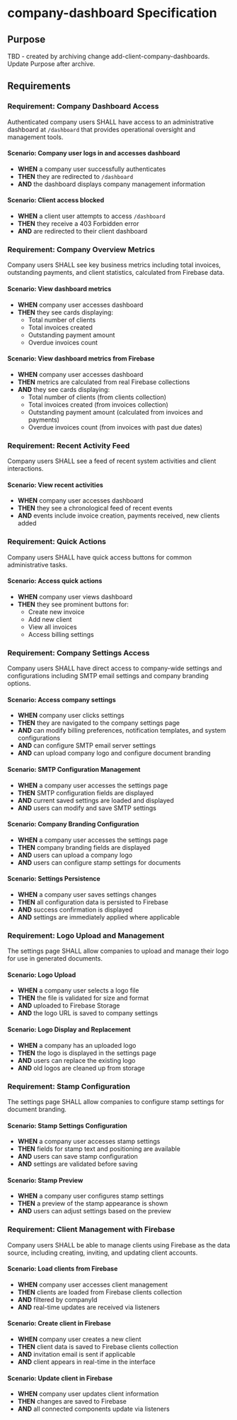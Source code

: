 # company-dashboard Specification

## Purpose

TBD - created by archiving change add-client-company-dashboards. Update Purpose after archive.

## Requirements

### Requirement: Company Dashboard Access

Authenticated company users SHALL have access to an administrative dashboard at `/dashboard` that provides operational oversight and management tools.

#### Scenario: Company user logs in and accesses dashboard

- **WHEN** a company user successfully authenticates
- **THEN** they are redirected to `/dashboard`
- **AND** the dashboard displays company management information

#### Scenario: Client access blocked

- **WHEN** a client user attempts to access `/dashboard`
- **THEN** they receive a 403 Forbidden error
- **AND** are redirected to their client dashboard

### Requirement: Company Overview Metrics

Company users SHALL see key business metrics including total invoices, outstanding payments, and client statistics, calculated from Firebase data.

#### Scenario: View dashboard metrics

- **WHEN** company user accesses dashboard
- **THEN** they see cards displaying:
  - Total number of clients
  - Total invoices created
  - Outstanding payment amount
  - Overdue invoices count

#### Scenario: View dashboard metrics from Firebase

- **WHEN** company user accesses dashboard
- **THEN** metrics are calculated from real Firebase collections
- **AND** they see cards displaying:
  - Total number of clients (from clients collection)
  - Total invoices created (from invoices collection)
  - Outstanding payment amount (calculated from invoices and payments)
  - Overdue invoices count (from invoices with past due dates)

### Requirement: Recent Activity Feed

Company users SHALL see a feed of recent system activities and client interactions.

#### Scenario: View recent activities

- **WHEN** company user accesses dashboard
- **THEN** they see a chronological feed of recent events
- **AND** events include invoice creation, payments received, new clients added

### Requirement: Quick Actions

Company users SHALL have quick access buttons for common administrative tasks.

#### Scenario: Access quick actions

- **WHEN** company user views dashboard
- **THEN** they see prominent buttons for:
  - Create new invoice
  - Add new client
  - View all invoices
  - Access billing settings

### Requirement: Company Settings Access

Company users SHALL have direct access to company-wide settings and configurations including SMTP email settings and company branding options.

#### Scenario: Access company settings

- **WHEN** company user clicks settings
- **THEN** they are navigated to the company settings page
- **AND** can modify billing preferences, notification templates, and system configurations
- **AND** can configure SMTP email server settings
- **AND** can upload company logo and configure document branding

#### Scenario: SMTP Configuration Management

- **WHEN** a company user accesses the settings page
- **THEN** SMTP configuration fields are displayed
- **AND** current saved settings are loaded and displayed
- **AND** users can modify and save SMTP settings

#### Scenario: Company Branding Configuration

- **WHEN** a company user accesses the settings page
- **THEN** company branding fields are displayed
- **AND** users can upload a company logo
- **AND** users can configure stamp settings for documents

#### Scenario: Settings Persistence

- **WHEN** a company user saves settings changes
- **THEN** all configuration data is persisted to Firebase
- **AND** success confirmation is displayed
- **AND** settings are immediately applied where applicable

### Requirement: Logo Upload and Management

The settings page SHALL allow companies to upload and manage their logo for use in generated documents.

#### Scenario: Logo Upload

- **WHEN** a company user selects a logo file
- **THEN** the file is validated for size and format
- **AND** uploaded to Firebase Storage
- **AND** the logo URL is saved to company settings

#### Scenario: Logo Display and Replacement

- **WHEN** a company has an uploaded logo
- **THEN** the logo is displayed in the settings page
- **AND** users can replace the existing logo
- **AND** old logos are cleaned up from storage

### Requirement: Stamp Configuration

The settings page SHALL allow companies to configure stamp settings for document branding.

#### Scenario: Stamp Settings Configuration

- **WHEN** a company user accesses stamp settings
- **THEN** fields for stamp text and positioning are available
- **AND** users can save stamp configuration
- **AND** settings are validated before saving

#### Scenario: Stamp Preview

- **WHEN** a company user configures stamp settings
- **THEN** a preview of the stamp appearance is shown
- **AND** users can adjust settings based on the preview

### Requirement: Client Management with Firebase

Company users SHALL be able to manage clients using Firebase as the data source, including creating, inviting, and updating client accounts.

#### Scenario: Load clients from Firebase

- **WHEN** company user accesses client management
- **THEN** clients are loaded from Firebase clients collection
- **AND** filtered by companyId
- **AND** real-time updates are received via listeners

#### Scenario: Create client in Firebase

- **WHEN** company user creates a new client
- **THEN** client data is saved to Firebase clients collection
- **AND** invitation email is sent if applicable
- **AND** client appears in real-time in the interface

#### Scenario: Update client in Firebase

- **WHEN** company user updates client information
- **THEN** changes are saved to Firebase
- **AND** all connected components update via listeners

